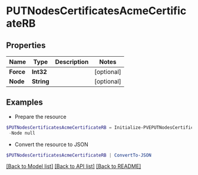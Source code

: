 # PUTNodesCertificatesAcmeCertificateRB
## Properties

Name | Type | Description | Notes
------------ | ------------- | ------------- | -------------
**Force** | **Int32** |  | [optional] 
**Node** | **String** |  | [optional] 

## Examples

- Prepare the resource
```powershell
$PUTNodesCertificatesAcmeCertificateRB = Initialize-PVEPUTNodesCertificatesAcmeCertificateRB  -Force null `
 -Node null
```

- Convert the resource to JSON
```powershell
$PUTNodesCertificatesAcmeCertificateRB | ConvertTo-JSON
```

[[Back to Model list]](../README.md#documentation-for-models) [[Back to API list]](../README.md#documentation-for-api-endpoints) [[Back to README]](../README.md)

